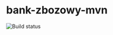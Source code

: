 # bank-zbozowy-mvn


![Build status](https://travis-ci.org/plutasnyy/bank-zbozowy-mvn.svg?branch=master)
